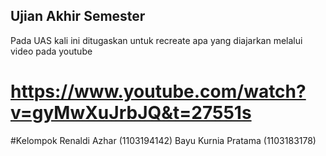 ## Ujian Akhir Semester

Pada UAS kali ini ditugaskan untuk recreate apa yang diajarkan melalui video pada youtube
# https://www.youtube.com/watch?v=gyMwXuJrbJQ&t=27551s
#Kelompok
Renaldi Azhar (1103194142)
Bayu Kurnia Pratama (1103183178)
